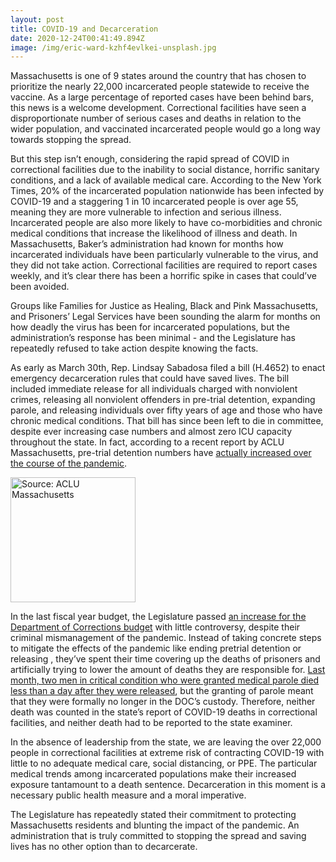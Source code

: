 ```yaml
---
layout: post
title: COVID-19 and Decarceration
date: 2020-12-24T00:41:49.894Z
image: /img/eric-ward-kzhf4evlkei-unsplash.jpg
---
```

Massachusetts is one of 9 states around the country that has chosen to prioritize the nearly 22,000 incarcerated people statewide to receive the vaccine. As a large percentage of reported cases have been behind bars, this news is a welcome development. Correctional facilities have seen a disproportionate number of serious cases and deaths in relation to the wider population, and vaccinated incarcerated people would go a long way towards stopping the spread.



But this step isn’t enough, considering the rapid spread of COVID in correctional facilities due to the inability to social distance, horrific sanitary conditions, and a lack of available medical care. According to the New York Times, 20% of the incarcerated population nationwide has been infected by COVID-19 and a staggering 1 in 10 incarcerated people is over age 55, meaning they are more vulnerable to infection and serious illness. Incarcerated people are also more likely to have co-morbidities and chronic medical conditions that increase the likelihood of illness and death. In Massachusetts, Baker’s administration had known for months how incarcerated individuals have been particularly vulnerable to the virus, and they did not take action. Correctional facilities are required to report cases weekly, and it’s clear there has been a horrific spike in cases that could’ve been avoided.



Groups like Families for Justice as Healing, Black and Pink Massachusetts, and Prisoners’ Legal Services have been sounding the alarm for months on how deadly the virus has been for incarcerated populations, but the administration’s response has been minimal - and the Legislature has repeatedly refused to take action despite knowing the facts.



As early as March 30th, Rep. Lindsay Sabadosa filed a bill (H.4652) to enact emergency decarceration rules that could have saved lives. The bill included immediate release for all individuals charged with nonviolent crimes, releasing all nonviolent offenders in pre-trial detention, expanding parole, and releasing individuals over fifty years of age and those who have chronic medical conditions. That bill has since been left to die in committee, despite ever increasing case numbers and almost zero ICU capacity throughout the state. In fact, according to a recent report by ACLU Massachusetts, pre-trial detention numbers have [actually increased over the course of the pandemic](https://data.aclum.org/2020/12/22/data-show-covid-19-out-of-control-across-massachusetts-prisons-and-jails/).

<a href="https://data.aclum.org/2020/12/22/data-show-covid-19-out-of-control-across-massachusetts-prisons-and-jails/"><img src="pretrial_pop_labeled-1-1024x629.png" alt="Source: ACLU Massachusetts" width="200"/></a>

In the last fiscal year budget, the Legislature passed [an increase for the Department of Corrections budget](https://framinghamsource.com/index.php/2020/12/11/gov-baker-signs-fiscal-year-2021-budget-and-proposes-additional-107-4-resources-for-small-businesses-education-police-oversight/) with little controversy, despite their criminal mismanagement of the pandemic. Instead of taking concrete steps to mitigate the effects of the pandemic like ending pretrial detention or releasing , they’ve spent their time covering up the deaths of prisoners and artificially trying to lower the amount of deaths they are responsible for. [Last month, two men in critical condition who were granted medical parole died less than a day after they were released](https://www.wbur.org/news/2020/11/30/massachusetts-prisoners-coronavirus-medical-parole-deaths), but the granting of parole meant that they were formally no longer in the DOC’s custody. Therefore, neither death was counted in the state’s report of COVID-19 deaths in correctional facilities, and neither death had to be reported to the state examiner.



In the absence of leadership from the state, we are leaving the over 22,000 people in correctional facilities at extreme risk of contracting COVID-19 with little to no adequate medical care, social distancing, or PPE. The particular medical trends among incarcerated populations make their increased exposure tantamount to a death sentence. Decarceration in this moment is a necessary public health measure and a moral imperative.



The Legislature has repeatedly stated their commitment to protecting Massachusetts residents and blunting the impact of the pandemic. An administration that is truly committed to stopping the spread and saving lives has no other option than to decarcerate.
